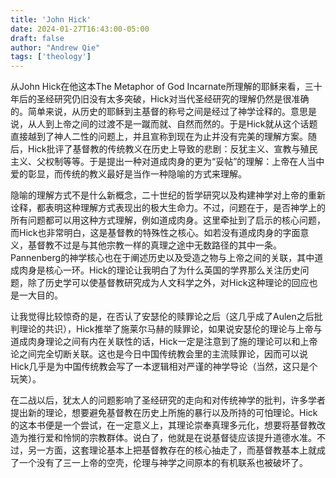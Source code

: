 ```yaml
---
title: 'John Hick'
date: 2024-01-27T16:43:00-05:00
draft: false
author: "Andrew Qie"
tags: ['theology']
---
```


从John Hick在他这本The Metaphor of God Incarnate所理解的耶稣来看，三十年后的圣经研究仍旧没有太多突破，Hick对当代圣经研究的理解仍然是很准确的。简单来说，从历史的耶稣到主基督的称号之间是经过了神学诠释的。意思是说，从人到上帝之间的过渡不是一蹴而就、自然而然的。于是Hick就从这个话题直接越到了神人二性的问题上，并且宣称到现在为止并没有完美的理解方案。随后，Hick批评了基督教的传统教义在历史上导致的悲剧：反犹主义、宣教与殖民主义、父权制等等。于是提出一种对道成肉身的更为“妥帖”的理解：上帝在人当中爱的彰显，而传统的教义最好是当作一种隐喻的方式来理解。

隐喻的理解方式不是什么新概念，二十世纪的哲学研究以及构建神学对上帝的重新诠释，都表明这种理解方式表现出的极大生命力。不过，问题在于，是否神学上的所有问题都可以用这种方式理解，例如道成肉身。这里牵扯到了启示的核心问题，而Hick也非常明白，这是基督教的特殊性之核心。如若没有道成肉身的字面意义，基督教不过是与其他宗教一样的真理之途中无数路径的其中一条。Pannenberg的神学核心也在于阐述历史以及受造之物与上帝之间的关联，其中道成肉身是核心一环。Hick的理论让我明白了为什么英国的学界那么关注历史问题，除了历史学可以使基督教研究成为人文科学之外，对Hick这种理论的回应也是一大目的。

让我觉得比较惊奇的是，在否认了安瑟伦的赎罪论之后（这几乎成了Aulen之后批判理论的共识），Hick推举了施莱尔马赫的赎罪论，如果说安瑟伦的理论与上帝与道成肉身理论之间有内在关联性的话，Hick一定是注意到了施的理论可以和上帝论之间完全切断关联。这也是今日中国传统教会里的主流赎罪论，因而可以说Hick几乎是为中国传统教会写了一本逻辑相对严谨的神学导论（当然，这只是个玩笑）。

在二战以后，犹太人的问题影响了圣经研究的走向和对传统神学的批判，许多学者提出新的理论，想要避免基督教在历史上所施的暴行以及所持的可怕理论。Hick的这本书便是一个尝试，在一定意义上，其理论崇奉真理多元化，想要将基督教改造为推行爱和怜悯的宗教群体。说白了，他就是在说基督徒应该提升道德水准。不过，另一方面，这套理论基本上把基督教存在的核心抽走了，而基督教基本上就成了一个没有了三一上帝的空壳，伦理与神学之间原本的有机联系也被破坏了。